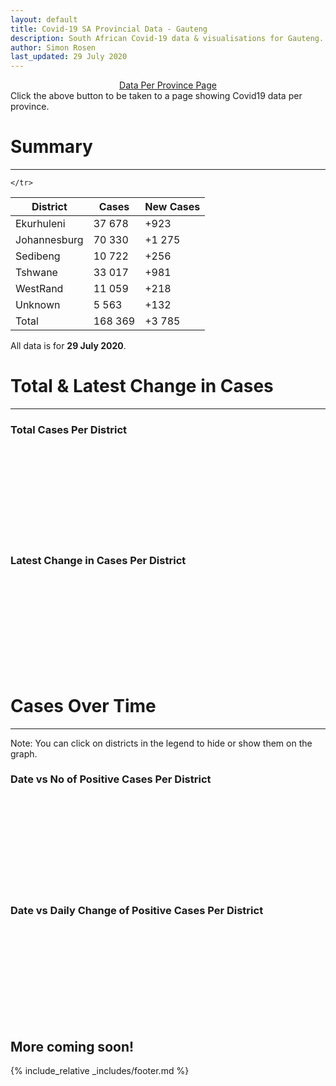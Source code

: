 ```yaml
---
layout: default
title: Covid-19 SA Provincial Data - Gauteng
description: South African Covid-19 data & visualisations for Gauteng. <br>Contains data for confirmed cases, tests, recoveries, deaths & active cases.
author: Simon Rosen
last_updated: 29 July 2020
---
```

<center><a href="/provinces" class="btn alt_btn_col">Data Per Province Page</a></center> 
Click the above button to be taken to a page showing Covid19 data per province. 

# Summary
___

<table>
<thead>
	<tr class="header">
		<th>District</th>
		<th>Cases</th>
		<th>New Cases</th>

	</tr>
</thead>
<tbody>
	<tr>
		<td class="index" markdown="span">Ekurhuleni</td>
		<td  markdown="span">37 678</td>
		<td  markdown="span">+923</td>
	</tr>
	<tr>
		<td class="index" markdown="span">Johannesburg</td>
		<td  markdown="span">70 330</td>
		<td  markdown="span">+1 275</td>
	</tr>
	<tr>
		<td class="index" markdown="span">Sedibeng</td>
		<td  markdown="span">10 722</td>
		<td  markdown="span">+256</td>
	</tr>
	<tr>
		<td class="index" markdown="span">Tshwane</td>
		<td  markdown="span">33 017</td>
		<td  markdown="span">+981</td>
	</tr>
	<tr>
		<td class="index" markdown="span">WestRand</td>
		<td  markdown="span">11 059</td>
		<td  markdown="span">+218</td>
	</tr>
	<tr>
		<td class="index" markdown="span">Unknown</td>
		<td  markdown="span">5 563</td>
		<td  markdown="span">+132</td>
	</tr>
	<tr>
		<td class="index total" markdown="span">Total</td>
		<td class="total" markdown="span">168 369</td>
		<td class="total" markdown="span">+3 785</td>
	</tr>
</tbody>
</table>

All data is for **29 July 2020**.

# Total & Latest Change in Cases

___

### Total Cases Per District
<div class="iframeDiv" align="center">
    <iframe class="lazy pieChart" data-src="tot_cases_per_district_gp.html" scrolling="no" frameborder="0"></iframe>
</div>

### Latest Change in Cases Per District
<div class="iframeDiv" align="center">
    <iframe class="lazy pieChart" data-src="latest_change_cases_per_district_gp.html" scrolling="no" frameborder="0"></iframe>
</div>

# Cases Over Time

___
Note: You can click on districts in the legend to hide or show them on the graph.
### Date vs No of Positive Cases Per District
<div class="iframeDiv" align="center">
    <iframe class="lazy" data-src="date_vs_cases_per_district_gp.html" scrolling="no" frameborder="0"></iframe>
</div>

### Date vs Daily Change of Positive Cases Per District
<div class="iframeDiv" align="center">
    <iframe class="lazy" data-src="date_vs_daily_cases_per_district_gp.html" scrolling="no" frameborder="0"></iframe>
</div>

## More coming soon!

{% include_relative _includes/footer.md %}